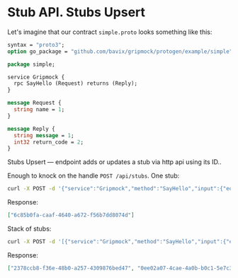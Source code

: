 # Stub API. Stubs Upsert

Let's imagine that our contract `simple.proto` looks something like this:
```protobuf
syntax = "proto3";
option go_package = "github.com/bavix/gripmock/protogen/example/simple";

package simple;

service Gripmock {
  rpc SayHello (Request) returns (Reply);
}

message Request {
  string name = 1;
}

message Reply {
  string message = 1;
  int32 return_code = 2;
}
```

Stubs Upsert — endpoint adds or updates a stub via http api using its ID..

Enough to knock on the handle `POST /api/stubs`. One stub:
```bash
curl -X POST -d '{"service":"Gripmock","method":"SayHello","input":{"equals":{"name":"gripmock"},"contains":null,"matches":null},"output":{"data":{"message":"Hello GripMock","return_code":42},"error":""}}' http://127.0.0.1:4771/api/stubs
```

Response:
```json
["6c85b0fa-caaf-4640-a672-f56b7dd8074d"]
```

Stack of stubs:
```bash
curl -X POST -d '[{"service":"Gripmock","method":"SayHello","input":{"equals":{"name":"gripmock1"},"contains":null,"matches":null},"output":{"data":{"message":"Hello GripMock. stab1","return_code":42},"error":""}},{"service":"Gripmock","method":"SayHello","input":{"equals":{"name":"gripmock2"},"contains":null,"matches":null},"output":{"data":{"message":"Hello GripMock. stab2","return_code":42},"error":""}}]' http://127.0.0.1:4771/api/stubs
```

Response:
```json
["2378ccb8-f36e-48b0-a257-4309876bed47", "0ee02a07-4cae-4a0b-b0c1-5e7c379bc858"]
```
